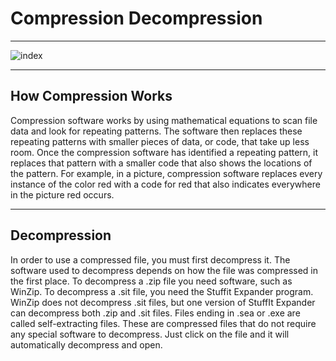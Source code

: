 #  <h1><b> Compression Decompression </b> </h1>

<hr>

![index](https://user-images.githubusercontent.com/80101033/182028811-652492ba-7e7a-436e-9bc9-32cab79476c9.png)


<hr>


<h2>How Compression Works </h2>

Compression software works by using mathematical equations to scan file data and look for repeating patterns. The software then replaces these repeating patterns with smaller pieces of data, or code, that take up less room. Once the compression software has identified a repeating pattern, it replaces that pattern with a smaller code that also shows the locations of the pattern. For example, in a picture, compression software replaces every instance of the color red with a code for red that also indicates everywhere in the picture red occurs.

<hr>

<h2>Decompression </h2>

In order to use a compressed file, you must first decompress it. The software used to decompress depends on how the file was compressed in the first place. To decompress a .zip file you need software, such as WinZip. To decompress a .sit file, you need the Stuffit Expander program. WinZip does not decompress .sit files, but one version of StuffIt Expander can decompress both .zip and .sit files. Files ending in .sea or .exe are called self-extracting files. These are compressed files that do not require any special software to decompress. Just click on the file and it will automatically decompress and open.

